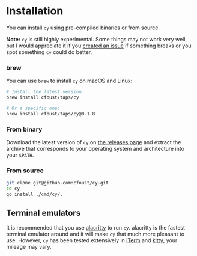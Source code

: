 # Installation

You can install `cy` using pre-compiled binaries or from source.

**Note:** `cy` is still highly experimental. Some things may not work very well, but I would appreciate it if you [created an issue](https://github.com/cfoust/cy/issues) if something breaks or you spot something `cy` could do better.

### brew

You can use `brew` to install `cy` on macOS and Linux:

```bash
# Install the latest version:
brew install cfoust/taps/cy

# Or a specific one:
brew install cfoust/taps/cy@0.1.8
```

### From binary

Download the latest version of `cy` on [the releases page](https://github.com/cfoust/cy/releases) and extract the archive that corresponds to your operating system and architecture into your `$PATH`.

### From source

```bash
git clone git@github.com:cfoust/cy.git
cd cy
go install ./cmd/cy/.
```

## Terminal emulators

It is recommended that you use [alacritty](https://alacritty.org/index.html) to run `cy`. alacritty is the fastest terminal emulator around and it will make `cy` that much more pleasant to use. However, `cy` has been tested extensively in [iTerm](https://iterm2.com/index.html) and [kitty](https://sw.kovidgoyal.net/kitty/); your mileage may vary.

